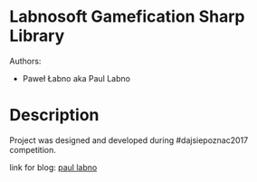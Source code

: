 # Labnosoft Gamefication Sharp Library

Authors:
* Paweł Łabno aka Paul Labno

# Description
Project was designed and developed during #dajsiepoznac2017 competition. 

link for blog:
[paul labno](http://paullabno.pl)
